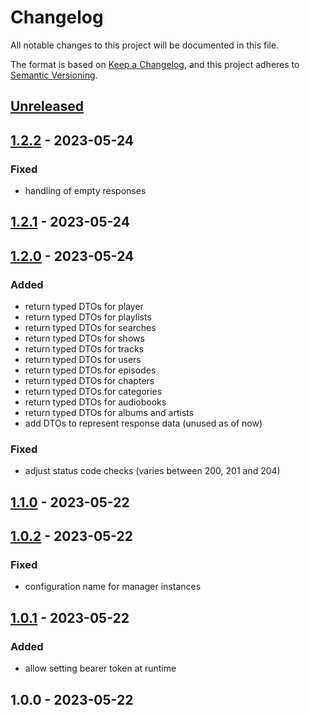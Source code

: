 # Changelog

All notable changes to this project will be documented in this file.

The format is based on [Keep a Changelog](https://keepachangelog.com/en/1.0.0/),
and this project adheres to [Semantic Versioning](https://semver.org/spec/v2.0.0.html).

## [Unreleased]


## [1.2.2] - 2023-05-24
### Fixed
- handling of empty responses


## [1.2.1] - 2023-05-24

## [1.2.0] - 2023-05-24
### Added
- return typed DTOs for player
- return typed DTOs for playlists
- return typed DTOs for searches
- return typed DTOs for shows
- return typed DTOs for tracks
- return typed DTOs for users
- return typed DTOs for episodes
- return typed DTOs for chapters
- return typed DTOs for categories
- return typed DTOs for audiobooks
- return typed DTOs for albums and artists
- add DTOs to represent response data (unused as of now)

### Fixed
- adjust status code checks (varies between 200, 201 and 204)


## [1.1.0] - 2023-05-22

## [1.0.2] - 2023-05-22
### Fixed
- configuration name for manager instances


## [1.0.1] - 2023-05-22
### Added
- allow setting bearer token at runtime


## 1.0.0 - 2023-05-22

[Unreleased]: https://github.com/BombenProdukt/package_slug/compare/1.2.2...HEAD
[1.2.2]: https://github.com/BombenProdukt/package_slug/compare/1.2.1...1.2.2
[1.2.1]: https://github.com/BombenProdukt/package_slug/compare/1.2.0...1.2.1
[1.2.0]: https://github.com/BombenProdukt/package_slug/compare/1.1.0...1.2.0
[1.1.0]: https://github.com/BombenProdukt/package_slug/compare/1.0.2...1.1.0
[1.0.2]: https://github.com/BombenProdukt/package_slug/compare/1.0.1...1.0.2
[1.0.1]: https://github.com/BombenProdukt/package_slug/compare/1.0.0...1.0.1
